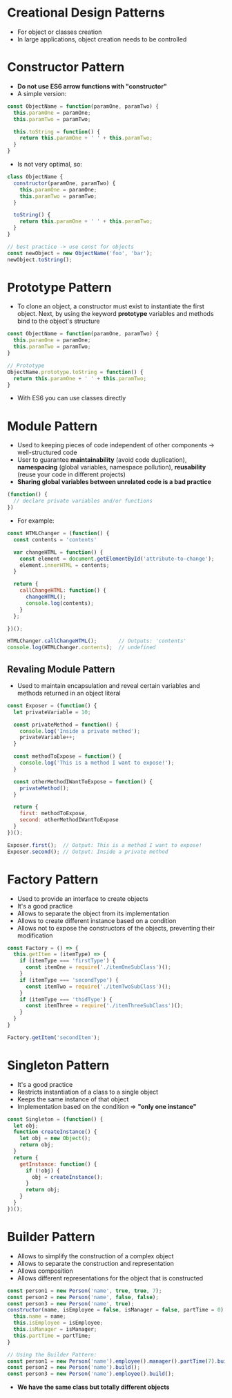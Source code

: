 # Creational Design Patterns
* For object or classes creation
* In large applications, object creation needs to be controlled

# Constructor Pattern
* **Do not use ES6 arrow functions with "constructor"**
* A simple version:
```javascript
const ObjectName = function(paramOne, paramTwo) {
  this.paramOne = paramOne;
  this.paramTwo = paramTwo;

  this.toString = function() {
    return this.paramOne + ' ' + this.paramTwo;
  }
}
```
* Is not very optimal, so:
```javascript
class ObjectName {
  constructor(paramOne, paramTwo) {
    this.paramOne = paramOne;
    this.paramTwo = paramTwo;
  }

  toString() {
    return this.paramOne + ' ' + this.paramTwo;
  }
}

// best practice -> use const for objects
const newObject = new ObjectName('foo', 'bar'); 
newObject.toString();
```

# Prototype Pattern
* To clone an object, a constructor must exist to instantiate the first object. Next, by using the keyword **prototype** variables and methods bind to the object's structure
```javascript
const ObjectName = function(paramOne, paramTwo) {
  this.paramOne = paramOne;
  this.paramTwo = paramTwo;
}

// Prototype
ObjectName.prototype.toString = function() {
  return this.paramOne + ' ' + this.paramTwo;
}
```
* With ES6 you can use classes directly

# Module Pattern
* Used to keeping pieces of code independent of other components -> well-structured code
* User to guarantee **maintainability** (avoid code duplication), **namespacing** (global variables, namespace pollution), **reusability** (reuse your code in different projects)
* **Sharing global variables between unrelated code is a bad practice**
```javascript
(function() {
  // declare private variables and/or functions
})
```
* For example:
```javascript
const HTMLChanger = (function() {
  const contents = 'contents'

  var changeHTML = function() {
    const element = document.getElementById('attribute-to-change');
    element.innerHTML = contents;
  }

  return {
    callChangeHTML: function() {
      changeHTML();
      console.log(contents);
    }
  };

})();

HTMLChanger.callChangeHTML();       // Outputs: 'contents'
console.log(HTMLChanger.contents);  // undefined
```
## Revaling Module Pattern
* Used to maintain encapsulation and reveal certain variables and methods returned in an object literal
```javascript
const Exposer = (function() {
  let privateVariable = 10;

  const privateMethod = function() {
    console.log('Inside a private method');
    privateVariable++;
  }

  const methodToExpose = function() {
    console.log('This is a method I want to expose!');
  }

  const otherMethodIWantToExpose = function() {
    privateMethod();
  }

  return {
    first: methodToExpose,
    second: otherMethodIWantToExpose
  }
})();

Exposer.first();  // Output: This is a method I want to expose!
Exposer.second(); // Output: Inside a private method
```

# Factory Pattern
* Used to provide an interface to create objects
* It's a good practice
* Allows to separate the object from its implementation
* Allows to create different instance based on a condition
* Allows not to expose the constructors of the objects, preventing their modification
```javascript
const Factory = () => {
  this.getItem = (itemType) => {
    if (itemType === 'firstType') {
      const itemOne = require('./itemOneSubClass')();
    }
    if (itemType === 'secondType') {
      const itemTwo = require('./itemTwoSubClass')();
    }
    if (itemType === 'thidType') {
      const itemThree = require('./itemThreeSubClass')();
    }
  }
}

Factory.getItem('secondItem');
```

# Singleton Pattern
* It's a good practice
* Restricts instantiation of a class to a single object
* Keeps the same instance of that object
* Implementation based on the condition => **"only one instance"**
```javascript
const Singleton = (function() {
  let obj;
  function createInstance() {
    let obj = new Object();
    return obj;
  }
  return {
    getInstance: function() {
      if (!obj) {
        obj = createInstance();
      }
      return obj;
    }
  }
})();
```

# Builder Pattern
* Allows to simplify the construction of a complex object
* Allows to separate the construction and representation
* Allows composition
* Allows different representations for the object that is constructed
```javascript
const person1 = new Person('name', true, true, 7);
const person2 = new Person('name', false, false);
const person3 = new Person('name', true);
constructor(name, isEmployee = false, isManager = false, partTime = 0) {
  this.name = name;
  this.isEmployee = isEmployee;
  this.isManager = isManager;
  this.partTime = partTime;
}

// Using the Builder Pattern:
const person1 = new Person('name').employee().manager().partTime(7).build();
const person2 = new Person('name').build();
const person3 = new Person('name').employee().build();
```
* **We have the same class but totally different objects**